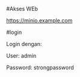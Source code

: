 #Akses WEb

https://minio.example.com

#login

Login dengan:

User: admin

Password: strongpassword


